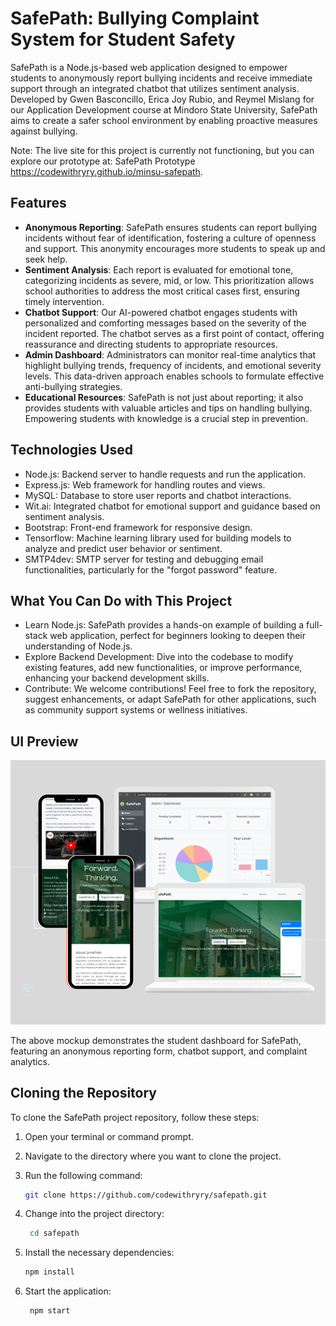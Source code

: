 # SafePath: Bullying Complaint System for Student Safety

SafePath is a Node.js-based web application designed to empower students to anonymously report bullying incidents and receive immediate support through an integrated chatbot that utilizes sentiment analysis. Developed by Gwen Basconcillo, Erica Joy Rubio, and Reymel Mislang for our Application Development course at Mindoro State University, SafePath aims to create a safer school environment by enabling proactive measures against bullying.

Note: The live site for this project is currently not functioning, but you can explore our prototype at: SafePath Prototype https://codewithryry.github.io/minsu-safepath.

## Features
- **Anonymous Reporting**: SafePath ensures students can report bullying incidents without fear of identification, fostering a culture of openness and support. This anonymity encourages more students to speak up and seek help.
- **Sentiment Analysis**: Each report is evaluated for emotional tone, categorizing incidents as severe, mid, or low. This prioritization allows school authorities to address the most critical cases first, ensuring timely intervention.
- **Chatbot Support**: Our AI-powered chatbot engages students with personalized and comforting messages based on the severity of the incident reported. The chatbot serves as a first point of contact, offering reassurance and directing students to appropriate resources.
- **Admin Dashboard**: Administrators can monitor real-time analytics that highlight bullying trends, frequency of incidents, and emotional severity levels. This data-driven approach enables schools to formulate effective anti-bullying strategies.
- **Educational Resources**: SafePath is not just about reporting; it also provides students with valuable articles and tips on handling bullying. Empowering students with knowledge is a crucial step in prevention.
  
## Technologies Used

- Node.js: Backend server to handle requests and run the application.
- Express.js: Web framework for handling routes and views.
- MySQL: Database to store user reports and chatbot interactions.
- Wit.ai: Integrated chatbot for emotional support and guidance based on sentiment analysis.
- Bootstrap: Front-end framework for responsive design.
- Tensorflow: Machine learning library used for building models to analyze and predict user behavior or sentiment.
- SMTP4dev: SMTP server for testing and debugging email functionalities, particularly for the "forgot password" feature.


## What You Can Do with This Project
- Learn Node.js: SafePath provides a hands-on example of building a full-stack web application, perfect for beginners looking to deepen their understanding of Node.js.
- Explore Backend Development: Dive into the codebase to modify existing features, add new functionalities, or improve performance, enhancing your backend development skills.
- Contribute: We welcome contributions! Feel free to fork the repository, suggest enhancements, or adapt SafePath for other applications, such as community support systems or wellness initiatives.

## UI Preview

![SafePath UI Mockup](img/SafepathUI.png)

The above mockup demonstrates the student dashboard for SafePath, featuring an anonymous reporting form, chatbot support, and complaint analytics.

## Cloning the Repository

To clone the SafePath project repository, follow these steps:

1. Open your terminal or command prompt.
2. Navigate to the directory where you want to clone the project.
3. Run the following command:

   ```bash
   git clone https://github.com/codewithryry/safepath.git

4. Change into the project directory:

   ```bash
    cd safepath
5. Install the necessary dependencies:
    ```bash
    npm install
6. Start the application:
   ```bash
    npm start

